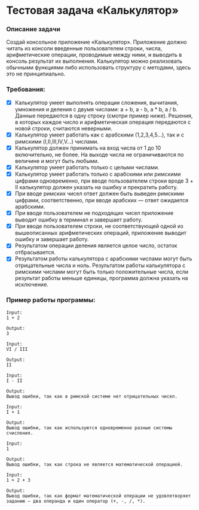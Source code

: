# Тестовая задача «Калькулятор»

### Описание задачи
Создай консольное приложение «Калькулятор». Приложение должно читать из консоли введенные пользователем строки, числа, арифметические операции, проводимые между ними, и выводить в консоль результат их выполнения.
Калькулятор можно реализовать обычными функциями либо использовать структуру с методами, здесь это не принципиально.

### Требования:
- [x] Калькулятор умеет выполнять операции сложения, вычитания, умножения и деления с двумя числами: a + b, a - b, a * b, a / b. Данные передаются в одну строку (смотри пример ниже). Решения, в которых каждое число и арифметическая операция передаются с новой строки, считаются неверными.
- [x] Калькулятор умеет работать как с арабскими (1,2,3,4,5…), так и с римскими (I,II,III,IV,V…) числами.
- [x] Калькулятор должен принимать на вход числа от 1 до 10 включительно, не более. На выходе числа не ограничиваются по величине и могут быть любыми.
- [x] Калькулятор умеет работать только с целыми числами.
- [x] Калькулятор умеет работать только с арабскими или римскими цифрами одновременно, при вводе пользователем строки вроде 3 + II калькулятор должен указать на ошибку и прекратить работу.
- [x] При вводе римских чисел ответ должен быть выведен римскими цифрами, соответственно, при вводе арабских — ответ ожидается арабскими.
- [x] При вводе пользователем не подходящих чисел приложение выводит ошибку в терминал и завершает работу.
- [x] При вводе пользователем строки, не соответствующей одной из вышеописанных арифметических операций, приложение выводит ошибку и завершает работу.
- [x] Результатом операции деления является целое число, остаток отбрасывается.
- [x] Результатом работы калькулятора с арабскими числами могут быть отрицательные числа и ноль. Результатом работы калькулятора с римскими числами могут быть только положительные числа, если результат работы меньше единицы, программа должна указать на исключение.

### Пример работы программы:
```
Input:
1 + 2

Output:
3

Input:
VI / III

Output:
II

Input:
I - II

Output:
Вывод ошибки, так как в римской системе нет отрицательных чисел.

Input:
I + 1

Output:
Вывод ошибки, так как используются одновременно разные системы счисления.

Input:
1

Output:
Вывод ошибки, так как строка не является математической операцией.

Input:
1 + 2 + 3

Output:
Вывод ошибки, так как формат математической операции не удовлетворяет заданию — два операнда и один оператор (+, -, /, *).
```
